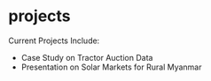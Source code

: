 # projects

Current Projects Include: 

- Case Study on Tractor Auction Data
- Presentation on Solar Markets for Rural Myanmar
